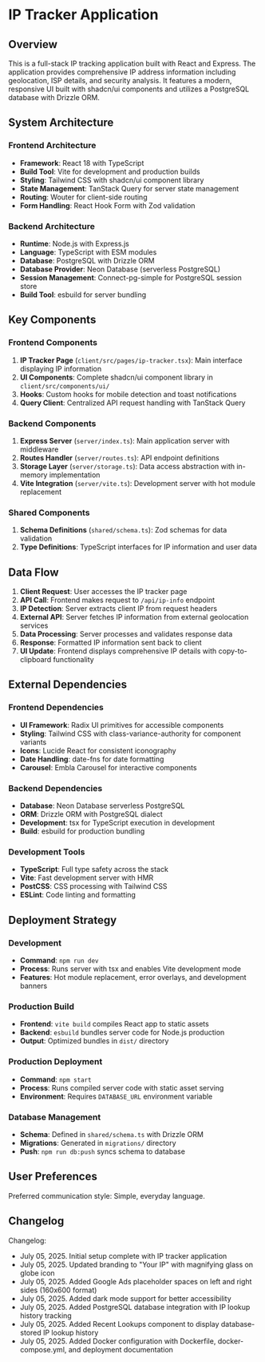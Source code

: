 # IP Tracker Application

## Overview

This is a full-stack IP tracking application built with React and Express. The application provides comprehensive IP address information including geolocation, ISP details, and security analysis. It features a modern, responsive UI built with shadcn/ui components and utilizes a PostgreSQL database with Drizzle ORM.

## System Architecture

### Frontend Architecture
- **Framework**: React 18 with TypeScript
- **Build Tool**: Vite for development and production builds
- **Styling**: Tailwind CSS with shadcn/ui component library
- **State Management**: TanStack Query for server state management
- **Routing**: Wouter for client-side routing
- **Form Handling**: React Hook Form with Zod validation

### Backend Architecture
- **Runtime**: Node.js with Express.js
- **Language**: TypeScript with ESM modules
- **Database**: PostgreSQL with Drizzle ORM
- **Database Provider**: Neon Database (serverless PostgreSQL)
- **Session Management**: Connect-pg-simple for PostgreSQL session store
- **Build Tool**: esbuild for server bundling

## Key Components

### Frontend Components
1. **IP Tracker Page** (`client/src/pages/ip-tracker.tsx`): Main interface displaying IP information
2. **UI Components**: Complete shadcn/ui component library in `client/src/components/ui/`
3. **Hooks**: Custom hooks for mobile detection and toast notifications
4. **Query Client**: Centralized API request handling with TanStack Query

### Backend Components
1. **Express Server** (`server/index.ts`): Main application server with middleware
2. **Routes Handler** (`server/routes.ts`): API endpoint definitions
3. **Storage Layer** (`server/storage.ts`): Data access abstraction with in-memory implementation
4. **Vite Integration** (`server/vite.ts`): Development server with hot module replacement

### Shared Components
1. **Schema Definitions** (`shared/schema.ts`): Zod schemas for data validation
2. **Type Definitions**: TypeScript interfaces for IP information and user data

## Data Flow

1. **Client Request**: User accesses the IP tracker page
2. **API Call**: Frontend makes request to `/api/ip-info` endpoint
3. **IP Detection**: Server extracts client IP from request headers
4. **External API**: Server fetches IP information from external geolocation services
5. **Data Processing**: Server processes and validates response data
6. **Response**: Formatted IP information sent back to client
7. **UI Update**: Frontend displays comprehensive IP details with copy-to-clipboard functionality

## External Dependencies

### Frontend Dependencies
- **UI Framework**: Radix UI primitives for accessible components
- **Styling**: Tailwind CSS with class-variance-authority for component variants
- **Icons**: Lucide React for consistent iconography
- **Date Handling**: date-fns for date formatting
- **Carousel**: Embla Carousel for interactive components

### Backend Dependencies
- **Database**: Neon Database serverless PostgreSQL
- **ORM**: Drizzle ORM with PostgreSQL dialect
- **Development**: tsx for TypeScript execution in development
- **Build**: esbuild for production bundling

### Development Tools
- **TypeScript**: Full type safety across the stack
- **Vite**: Fast development server with HMR
- **PostCSS**: CSS processing with Tailwind CSS
- **ESLint**: Code linting and formatting

## Deployment Strategy

### Development
- **Command**: `npm run dev`
- **Process**: Runs server with tsx and enables Vite development mode
- **Features**: Hot module replacement, error overlays, and development banners

### Production Build
- **Frontend**: `vite build` compiles React app to static assets
- **Backend**: `esbuild` bundles server code for Node.js production
- **Output**: Optimized bundles in `dist/` directory

### Production Deployment
- **Command**: `npm start`
- **Process**: Runs compiled server code with static asset serving
- **Environment**: Requires `DATABASE_URL` environment variable

### Database Management
- **Schema**: Defined in `shared/schema.ts` with Drizzle ORM
- **Migrations**: Generated in `migrations/` directory
- **Push**: `npm run db:push` syncs schema to database

## User Preferences

Preferred communication style: Simple, everyday language.

## Changelog

Changelog:
- July 05, 2025. Initial setup complete with IP tracker application
- July 05, 2025. Updated branding to "Your IP" with magnifying glass on globe icon
- July 05, 2025. Added Google Ads placeholder spaces on left and right sides (160x600 format)
- July 05, 2025. Added dark mode support for better accessibility
- July 05, 2025. Added PostgreSQL database integration with IP lookup history tracking
- July 05, 2025. Added Recent Lookups component to display database-stored IP lookup history
- July 05, 2025. Added Docker configuration with Dockerfile, docker-compose.yml, and deployment documentation